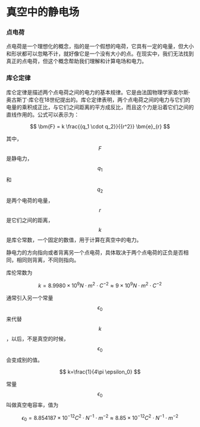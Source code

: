 # 真空中的静电场

### 点电荷

点电荷是一个理想化的概念，指的是一个假想的电荷，它具有一定的电量，但大小和形状都可以忽略不计，就好像它是一个没有大小的点。在现实中，我们无法找到真正的点电荷，但这个概念帮助我们理解和计算电场和电力。

### 库仑定律

库仑定律是描述两个点电荷之间的电力的基本规律。它是由法国物理学家查尔斯·奥古斯丁·库仑在18世纪提出的。库仑定律表明，两个点电荷之间的电力与它们的电量的乘积成正比，与它们之间距离的平方成反比，而且这个力是沿着它们之间的直线作用的。公式可以表示为：

$$
\bm{F} = k \frac{{q_1 \cdot q_2}}{{r^2}} \bm{e}_{r}
$$

其中，$$F$$是静电力，$$q_1$$ 和$$q_2$$是两个电荷的电量，$$r$$ 是它们之间的距离，$$k$$是库仑常数，一个固定的数值，用于计算在真空中的电力。

静电力的方向指向或者背离另一个点电荷，具体取决于两个点电荷的正负是否相同，相同则背离，不同则指向。

库伦常数为

$$
k=8.9980\times10^9 N\cdot m^2 \cdot C^{-2} \approx 9\times10^9N\cdot m^2 \cdot C^{-2}
$$

通常引入另一个常量$$\epsilon_{0}$$来代替$$k$$，以后，不是真空的时候，$$\epsilon_{0}$$会变成别的值。

$$
k=\frac{1}{4\pi \epsilon_0}
$$

常量$$\epsilon_{0}$$叫做真空电容率，值为

$$
\epsilon_0=8.854187\times 10^{-12}C^2 \cdot N^{-1} \cdot m^{-2} \approx 8.85\times10^{-12}C^2 \cdot N^{-1} \cdot m^{-2}
$$

